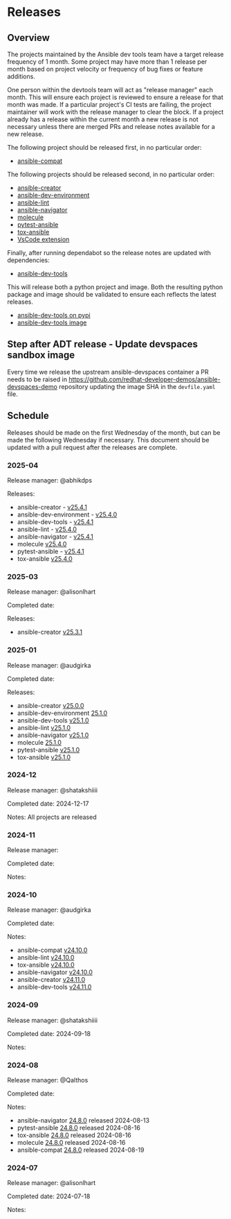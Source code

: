 # Releases

## Overview

The projects maintained by the Ansible dev tools team have a target release frequency of 1 month. Some project may have more than 1 release per month based on project velocity or frequency of bug fixes or feature additions.

One person within the devtools team will act as "release manager" each month. This will ensure each project is reviewed to ensure a release for that month was made. If a particular project's CI tests are failing, the project maintainer will work with the release manager to clear the block. If a project already has a release within the current month a new release is not necessary unless there are merged PRs and release notes available for a new release.

The following project should be released first, in no particular order:

- [ansible-compat](https://github.com/ansible/ansible-compat/releases)

The following projects should be released second, in no particular order:

- [ansible-creator](https://github.com/ansible/ansible-creator/releases)
- [ansible-dev-environment](https://github.com/ansible/ansible-dev-environment/releases)
- [ansible-lint](https://github.com/ansible/ansible-lint/releases)
- [ansible-navigator](https://github.com/ansible/ansible-navigator/releases)
- [molecule](https://github.com/ansible/molecule/releases)
- [pytest-ansible](https://github.com/ansible/pytest-ansible/releases)
- [tox-ansible](https://github.com/ansible/tox-ansible/releases)
- [VsCode extension](https://github.com/ansible/vscode-ansible/releases)

Finally, after running dependabot so the release notes are updated with dependencies:

- [ansible-dev-tools](https://github.com/ansible/ansible-dev-tools/releases)

This will release both a python project and image. Both the resulting python package and image should be validated to ensure each reflects the latest releases.

- [ansible-dev-tools on pypi](https://pypi.org/project/ansible-dev-tools/#history)
- [ansible-dev-tools image](https://github.com/ansible/ansible-dev-tools/pkgs/container/community-ansible-dev-tools)

## Step after ADT release - Update devspaces sandbox image

Every time we release the upstream ansible-devspaces container a PR needs to be raised in https://github.com/redhat-developer-demos/ansible-devspaces-demo repository updating the image SHA in the `devfile.yaml` file.

## Schedule

Releases should be made on the first Wednesday of the month, but can be made the following Wednesday if necessary. This document should be updated with a pull request after the releases are complete.

### 2025-04

Release manager: @abhikdps

Releases:

- ansible-creator - [v25.4.1](https://github.com/ansible/ansible-creator/releases/tag/v25.4.1)
- ansible-dev-environment - [v25.4.0](https://github.com/ansible/ansible-dev-environment/releases/tag/v25.4.0)
- ansible-dev-tools - [v25.4.1](https://github.com/ansible/ansible-dev-tools/releases/tag/v25.4.1)
- ansible-lint - [v25.4.0](https://github.com/ansible/ansible-lint/releases/tag/v25.4.0)
- ansible-navigator - [v25.4.1](https://github.com/ansible/ansible-navigator/releases/tag/v25.4.1)
- molecule [v25.4.0](https://github.com/ansible/molecule/releases/tag/v25.4.0)
- pytest-ansible - [v25.4.1](https://github.com/ansible/pytest-ansible/releases/tag/v25.4.1)
- tox-ansible [v25.4.0](https://github.com/ansible/tox-ansible/releases/tag/v25.4.0)

### 2025-03

Release manager: @alisonlhart

Completed date:

Releases:

- ansible-creator [v25.3.1](https://github.com/ansible/ansible-creator/releases/tag/v25.3.1)

### 2025-01

Release manager: @audgirka

Completed date:

Releases:

- ansible-creator [v25.0.0](https://github.com/ansible/ansible-creator/releases/tag/v25.0.0)
- ansible-dev-environment [25.1.0](https://github.com/ansible/ansible-dev-environment/releases/tag/v25.1.0)
- ansible-dev-tools [v25.1.0](https://github.com/ansible/ansible-dev-tools/releases/tag/v25.1.0)
- ansible-lint [v25.1.0](https://github.com/ansible/ansible-lint/releases/tag/v25.1.0)
- ansible-navigator [v25.1.0](https://github.com/ansible/ansible-navigator/releases/tag/v25.1.0)
- molecule [25.1.0](https://github.com/ansible/molecule/releases/tag/v25.1.0)
- pytest-ansible [v25.1.0](https://github.com/ansible/pytest-ansible/releases/tag/v25.1.0)
- tox-ansible [v25.1.0](https://github.com/ansible/tox-ansible/releases/tag/v25.1.0)

### 2024-12

Release manager: @shatakshiiii

Completed date: 2024-12-17

Notes: All projects are released

### 2024-11

Release manager:

Completed date:

Notes:

### 2024-10

Release manager: @audgirka

Completed date:

Notes:

- ansible-compat [v24.10.0](https://github.com/ansible/ansible-compat/releases/tag/v24.10.0)
- ansible-lint [v24.10.0](https://github.com/ansible/ansible-lint/releases/tag/v24.10.0)
- tox-ansible [v24.10.0](https://github.com/ansible/tox-ansible/releases/tag/v24.10.0)
- ansible-navigator [v24.10.0](https://github.com/ansible/ansible-navigator/releases/tag/v24.10.0)
- ansible-creator [v24.11.0](https://github.com/ansible/ansible-creator/releases/tag/v24.11.0)
- ansible-dev-tools [v24.11.0](https://github.com/ansible/ansible-dev-tools/releases/tag/v24.11.0)

### 2024-09

Release manager: @shatakshiiii

Completed date: 2024-09-18

Notes:

### 2024-08

Release manager: @Qalthos

Completed date:

Notes:

- ansible-navigator [24.8.0](https://github.com/ansible/ansible-navigator/releases/tag/v24.8.0) released 2024-08-13
- pytest-ansible [24.8.0](https://github.com/ansible/pytest-ansible/releases/tag/v24.8.0) released 2024-08-16
- tox-ansible [24.8.0](https://github.com/ansible/tox-ansible/releases/tag/v24.8.0) released 2024-08-16
- molecule [24.8.0](https://github.com/ansible/molecule/releases/tag/v24.8.0) released 2024-08-16
- ansible-compat [24.8.0](https://github.com/ansible/ansible-compat/releases/tag/v24.8.0) released 2024-08-19

### 2024-07

Release manager: @alisonlhart

Completed date: 2024-07-18

Notes:
